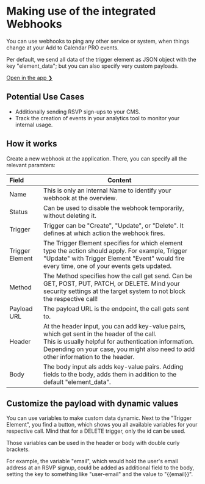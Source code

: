 # Making use of the integrated Webhooks

You can use webhooks to ping any other service or system, when things change at your Add to Calendar PRO events.

Per default, we send all data of the trigger element as JSON object with the key "element_data"; but you can also specify very custom payloads.

[Open in the app ❯](https://app.add-to-calendar-pro.com/webhooks)

## Potential Use Cases

* Additionally sending RSVP sign-ups to your CMS.
* Track the creation of events in your analytics tool to monitor your internal usage.

## How it works

Create a new webhook at the application.
There, you can specify all the relevant paramters:


| Field           | Content                                                                                                                                                                                                                                                                                                                         |
| :---------------- | --------------------------------------------------------------------------------------------------------------------------------------------------------------------------------------------------------------------------------------------------------------------------------------------------------------------------------- |
| Name            | This is only an internal Name to identify your webhook at the overview.                                                                                                                                                                                                                                                         |
| Status          | Can be used to disable the webhook temporarily, without deleting it.                                                                                                                                                                                                                                                            |
| Trigger         | Trigger can be "Create", "Update", or "Delete". It defines at which action the webhook fires.                                                                                                                                                                                                                                   |
| Trigger Element | The Trigger Element specifies for which element type the action should apply. For example, Trigger "Update" with Trigger Element "Event" would fire every time, one of your events gets updated.                                                                                                                                |
| Method          | The Method specifies how the call get send. Can be GET, POST, PUT, PATCH, or DELETE. Mind your security settings at the target system to not block the respective call!                                                                                                                                                         |
| Payload URL     | The payload URL is the endpoint, the call gets sent to.                                                                                                                                                                                                                                                                         |
| Header          | At the header input, you can add key-value pairs, which get sent in the header of the call.<br />This is usually helpful for authentication information. Depending on your case, you might also need to add other information to the header. |
| Body            | The body input als adds key-value pairs. Adding fields to the body, adds them in addition to the default "element_data".                                                                                                                                                                                                        |

## Customize the payload with dynamic values

You can use variables to make custom data dynamic. Next to the "Trigger Element", you find a button, which shows you all available variables for your respective call. Mind that for a DELETE trigger, only the id can be used.

Those variables can be used in the header or body with double curly brackets.

For example, the variable "email", which would hold the user's email address at an RSVP signup, could be added as additional field to the body, setting the key to something like "user-email" and the value to "<span v-pre>{{email}}</span>".
